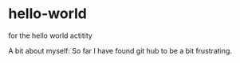 # hello-world
 for the hello world actitity

A bit about myself: So far I have found git hub to be a bit frustrating.
